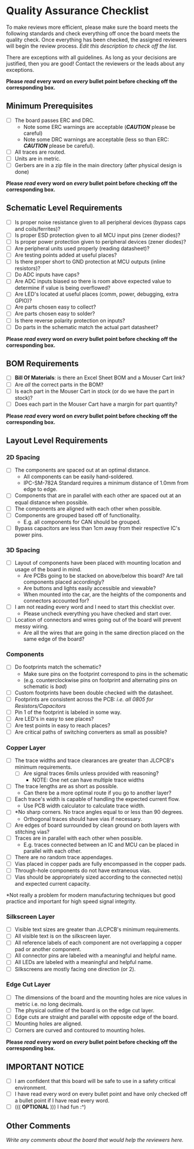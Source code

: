 # Quality Assurance Checklist
To make reviews more efficient, please make sure the board meets the following standards and check everything off once the board meets the quality check. Once everything has been checked, the assigned reviewers will begin the review process. _Edit this description to check off the list._

There are exceptions with all guidelines. As long as your decisions are justified, then you are good! Contact the reviewers or the leads about any exceptions.

**Please *read* every word on *every* bullet point before checking off the corresponding box.**

## Minimum Prerequisites
- [ ] The board passes ERC and DRC.
    - Note some ERC warnings are acceptable (**_CAUTION_** please be careful)
    - Note some DRC warnings are acceptable (less so than ERC: **_CAUTION_** please be careful).
- [ ] All traces are routed.
- [ ] Units are in metric.
- [ ] Gerbers are in a zip file in the main directory (after physical design is done)

**Please *read* every word on *every* bullet point before checking off the corresponding box.**

## Schematic Level Requirements 
- [ ] Is proper noise resistance given to all peripheral devices (bypass caps and coils/ferrites)?  
- [ ] Is proper ESD protection given to all MCU input pins (zener diodes)?  
- [ ] Is proper power protection given to peripheral devices (zener diodes)?  
- [ ] Are peripheral units used properly (reading datasheet)?  
- [ ] Are testing points added at useful places?  
- [ ] Is there proper short to GND protection at MCU outputs (inline resistors)?  
- [ ] Do ADC inputs have caps?  
- [ ] Are ADC inputs biased so there is room above expected value to determine if value is being overflowed?  
- [ ] Are LED's located at useful places (comm, power, debugging, extra GPIO)?  
- [ ] Are parts chosen easy to collect?  
- [ ] Are parts chosen easy to solder?  
- [ ] Is there reverse polarity protection on inputs?  
- [ ] Do parts in the schematic match the actual part datasheet?

**Please *read* every word on *every* bullet point before checking off the corresponding box.**

## BOM Requirements
- [ ] **Bill Of Materials**: is there an Excel Sheet BOM and a Mouser Cart link?
- [ ] Are *all* the correct parts in the BOM?
- [ ] Is each part in the Mouser Cart in stock (or do we have the part in stock)?
- [ ] Does each part in the Mouser Cart have a margin for part quantity?

**Please *read* every word on *every* bullet point before checking off the corresponding box.**

## Layout Level Requirements 
### 2D Spacing
- [ ] The components are spaced out at an optimal distance.
    - All components can be easily hand-soldered.
    - IPC-SM-782A Standard requires a minimum distance of 1.0mm from edge to edge.
- [ ] Components that are in parallel with each other are spaced out at an equal distance when possible.
- [ ] The components are aligned with each other when possible.
- [ ] Components are grouped based off of functionality.
    - E.g. all components for CAN should be grouped.
- [ ] Bypass capacitors are less than 1cm away from their respective IC's power pins.

### 3D Spacing
- [ ] Layout of components have been placed with mounting location and usage of the board in mind.
    - Are PCBs going to be stacked on above/below this board? Are tall components placed accordingly?
    - Are buttons and lights easily accessible and viewable?
    - When mounted into the car, are the heights of the components and connectors accounted for?
- [ ] I am not reading every word and I need to start this checklist over.
    - Please uncheck everything you have checked and start over.
- [ ] Location of connectors and wires going out of the board will prevent messy wiring.
    - Are all the wires that are going in the same direction placed on the same edge of the board?

### Components
- [ ] Do footprints match the schematic?
    - Make sure pins on the footprint correspond to pins in the schematic 
    - (e.g. counterclockwise pins on footprint and alternating pins on schematic is *bad*)
- [ ] Custom footprints have been double checked with the datasheet.
- [ ] Footprints are consistent across the PCB: *i.e. all 0805 for Resistors/Capacitors*
- [ ] Pin 1 of the footprint is labeled in some way. 
- [ ] Are LED's in easy to see places? 
- [ ] Are test points in easy to reach places?  
- [ ] Are critical paths of switching converters as small as possible?  

### Copper Layer 
- [ ] The trace widths and trace clearances are greater than JLCPCB's minimum requirements. 
    - [ ] Are signal traces 6mils unless provided with reasoning?   
        - NOTE: One net can have multiple trace widths  
- [ ] The trace lengths are as short as possible. 
    - Can there be a more optimal route if you go to another layer? 
- [ ] Each trace's width is capable of handling the expected current flow. 
    - Use PCB width calculator to calculate trace width. 
- [ ] *No sharp corners. No trace angles equal to or less than 90 degrees. 
    - Orthogonal traces should have vias if necessary. 
- [ ] Are edges of board surrounded by clean ground on both layers with stitching vias?  
- [ ] Traces are in parallel with each other when possible. 
    - E.g. traces connected between an IC and MCU can be placed in parallel with each other. 
- [ ] There are no random trace appendages. 
- [ ] Vias placed in copper pads are fully encompassed in the copper pads. 
- [ ] Through-hole components do not have extraneous vias. 
- [ ] Vias should be appropriately sized according to the connected net(s) and expected current capacity.

*Not really a problem for modern manufacturing techniques but good practice and important for high speed signal integrity.

### Silkscreen Layer
- [ ] Visible text sizes are greater than JLCPCB's minimum requirements.
- [ ] All visible text is on the silkscreen layer.
- [ ] All reference labels of each component are not overlapping a copper pad or another component.
- [ ] All connector pins are labeled with a meaningful and helpful name.
- [ ] All LEDs are labeled with a meaningful and helpful name.
- [ ] Silkscreens are mostly facing one direction (or 2). 

### Edge Cut Layer
- [ ] The dimensions of the board and the mounting holes are nice values in metric i.e. no long decimals.
- [ ] The physical outline of the board is on the edge cut layer.
- [ ] Edge cuts are straight and parallel with opposite edge of the board.
- [ ] Mounting holes are aligned.
- [ ] Corners are curved and contoured to mounting holes.

**Please *read* every word on *every* bullet point before checking off the corresponding box.**

## IMPORTANT NOTICE
- [ ] I am confident that this board will be safe to use in a safety critical environment.
- [ ] I have read every word on every bullet point and have only checked off a bullet point if I have read every word.
- [ ] ((( **OPTIONAL** ))) I had fun :^)

## Other Comments
_Write any comments about the board that would help the reviewers here._
